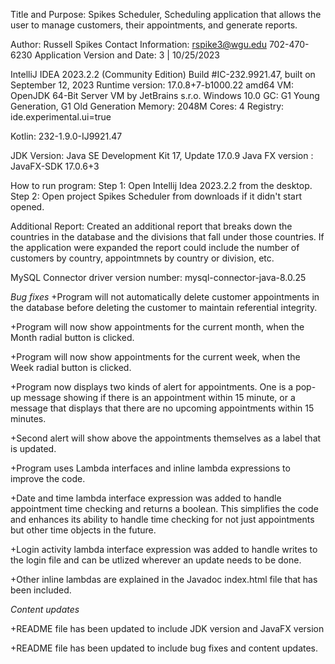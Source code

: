 Title and Purpose: Spikes Scheduler, Scheduling application that allows the user to manage customers, their appointments, and generate reports.

Author: Russell Spikes
Contact Information: rspike3@wgu.edu 702-470-6230
Application Version and Date: 3 | 10/25/2023

IntelliJ IDEA 2023.2.2 (Community Edition)
Build #IC-232.9921.47, built on September 12, 2023
Runtime version: 17.0.8+7-b1000.22 amd64
VM: OpenJDK 64-Bit Server VM by JetBrains s.r.o.
Windows 10.0
GC: G1 Young Generation, G1 Old Generation
Memory: 2048M
Cores: 4
Registry:
    ide.experimental.ui=true


Kotlin: 232-1.9.0-IJ9921.47

JDK Version: Java SE Development Kit 17, Update 17.0.9
Java FX version : JavaFX-SDK 17.0.6+3

How to run program: 
Step 1: Open Intellij Idea 2023.2.2 from the desktop.
Step 2: Open project Spikes Scheduler from downloads if it didn't start opened.

Additional Report: Created an additional report that breaks down the countries in the database and the divisions that fall under those countries.
If the application were expanded the report could include the number of customers by country, appointmnets by country or division, etc.


MySQL Connector driver version number: mysql-connector-java-8.0.25


*Bug fixes*
+Program will not automatically delete customer appointments in the database before deleting the customer to maintain referential integrity.

+Program will now show appointments for the current month, when the Month radial button is clicked.

+Program will now show appointments for the current week, when the Week radial button is clicked.

+Program now displays two kinds of alert for appointments. One is a pop-up message showing if there is an appointment within 15 minute, or a message that displays that there are no upcoming appointments within 15 minutes.

+Second alert will show above the appointments themselves as a label that is updated.

+Program uses Lambda interfaces and inline lambda expressions to improve the code.

+Date and time lambda interface expression was added to handle appointment time checking and returns a boolean. This simplifies the code and enhances its ability to handle time checking for not just appointments but other time objects in the future.

+Login activity lambda interface expression was added to handle writes to the login file and can be utlized wherever an update needs to be done.

+Other inline lambdas are explained in the Javadoc index.html file that has been included.

*Content updates*

+README file has been updated to include JDK version and JavaFX version 

+README file has been updated to include bug fixes and content updates.

